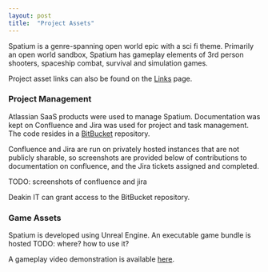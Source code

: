 ```yaml
---
layout: post
title:  "Project Assets"
---
```


Spatium is a genre-spanning open world epic with a sci fi theme. Primarily an
open world sandbox, Spatium has gameplay elements of 3rd person shooters,
spaceship combat, survival and simulation games.

Project asset links can also be found on the
[Links](https://philipcastiglione.me/SIT302Portfolio/links) page.

### Project Management

Atlassian SaaS products were used to manage Spatium. Documentation was kept on
Confluence and Jira was used for project and task management. The code resides
in a
[BitBucket](https://bitbucket-students.deakin.edu.au/projects/IG-SPATIUM/repos/spatium-t319/)
repository.

Confluence and Jira are run on privately hosted instances that are not publicly
sharable, so screenshots are provided below of contributions to documentation
on confluence, and the Jira tickets assigned and completed.

TODO: screenshots of confluence and jira

Deakin IT can grant access to the BitBucket repository.

### Game Assets

Spatium is developed using Unreal Engine. An executable game bundle is hosted
TODO: where? how to use it?

A gameplay video demonstration is available [here](assets/videos/IGS2_Spatium_Demo_Video.mp4).
